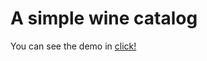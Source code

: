 # A simple wine catalog

You can see the demo in <a href="https://sad-saha-8b52ce.netlify.com" >click!</a>
